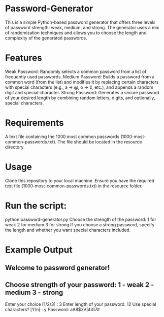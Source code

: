 # Password-Generator
This is a simple Python-based password generator that offers three levels of password strength: weak, medium, and strong. The generator uses a mix of randomization techniques and allows you to choose the length and complexity of the generated passwords.

# Features
Weak Password: Randomly selects a common password from a list of frequently used passwords.
Medium Password: Builds a password from a common word (from the list) and modifies it by replacing certain characters with special characters (e.g., a -> @, o -> 0, etc.), and appends a random digit and special character.
Strong Password: Generates a secure password of your desired length by combining random letters, digits, and optionally, special characters.
# Requirements
A text file containing the 1000 most common passwords (1000-most-common-passwords.txt). The file should be located in the resource directory.
# Usage
Clone this repository to your local machine.
Ensure you have the required text file (1000-most-common-passwords.txt) in the resource folder.
# Run the script:
python password-generator.py
Choose the strength of the password:
1 for weak
2 for medium
3 for strong
If you choose a strong password, specify the length and whether you want special characters included.
# Example Output
Welcome to password generator!
----------------------------------
Choose strength of your password:
1 - weak
2 - medium
3 - strong
----------------------------------
Enter your choice [1/2/3] : 3
Enter length of your password: 12
Use special characters? [Y/n] : y
Password: aA8$zV|4iG7#
